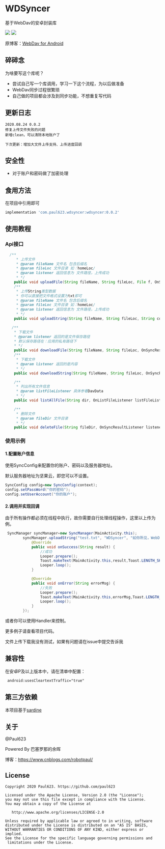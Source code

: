 # WDSyncer

基于WebDav的安卓封装库

[![](https://img.shields.io/badge/license-Apache%202-blue.svg)](https://www.apache.org/licenses/LICENSE-2.0)
[![](https://img.shields.io/badge/version-0.0.2-yellow.svg)](https://bintray.com/beta/#/paul623/maven/wdsyncer?tab=overview)

原博客：[WebDav for Android](https://www.cnblogs.com/robotpaul/p/12005045.html)

## 碎碎念

为啥要写这个库呢？

* 尝试自己写一个库调用，学习一下这个流程，为以后做准备
* WebDav同步过程很繁琐
* 自己做的项目都会涉及到同步功能，不想重复写代码

## 更新日志

```
2020.08.24 0.0.2
修复上传文件失败的问题
新增clean，可以清除本地账户了

下次更新：增加大文件上传支持、上传进度回调
```



## 安全性

* 对于账户和密码做了加密处理

## 食用方法

在项目中引用即可

```groovy
implementation 'com.paul623.wdsyncer:wdsyncer:0.0.2'
```

## 使用教程

### Api接口

```java
  /**
     * 上传文件
     * @param fileName 文件名 包含后缀名
     * @param fileLoc 文件目录 如：homeLoc/
     * @param listener 返回信息为 文件路径，上传成功
     * */
    public void uploadFile(String fileName, String fileLoc, File f, OnSyncResultListener listener);
    /**
     * 上传String类型数据
     * 你可以直接把文件格式设置为txt即可
     * @param fileName 文件名 包含后缀名
     * @param fileLoc 文件目录 如：homeLoc/
     * @param listener 返回信息为 文件路径，上传成功
     * */
    public void uploadString(String fileName, String fileLoc, String content, OnSyncResultListener listener);

   /**
    * 下载文件
    * @param listener 返回的是文件保存路径
    * 默认保存路径在：应用的私有路径下
    * */
    public void downloadFile(String fileName, String fileLoc, OnSyncResultListener listener);
    /**
     * 下载文件
     * @param listener 返回的是内容
     * */
    public void downloadString(String fileName, String fileLoc, OnSyncResultListener listener);

    /**
     * 列出所有文件信息
     * @param listFileListener 具体参看DavData
     * */
    public void listAllFile(String dir, OnListFileListener listFileListener);

    /**
     * 删除文件
     * @param fileDir 文件目录
     * */
    public void deleteFile(String fileDir, OnSyncResultListener listener);
```

### 使用示例

#### 1.配置账户信息

使用SyncConfig来配置你的账户、密码以及服务器地址。

默认服务器地址为坚果云，即您可以不设置。

```java
SyncConfig config=new SyncConfig(context);
config.setPassWord("你的密码");
config.setUserAccount("你的账户");
```

#### 2.调用并实现回调

由于所有操作都必须在线程中执行，故你需要自行处理线程操作，这里以上传为例。

```java
 SyncManager syncManager=new SyncManager(MainActivity.this);
        syncManager.uploadString("test.txt", "WDSyncer", "如你所见，WebDavSyncer已经配置成功！", new OnSyncResultListener() {
            @Override
            public void onSuccess(String result) {
                //成功
                Looper.prepare();
                Toast.makeText(MainActivity.this,result,Toast.LENGTH_SHORT).show();
                Looper.loop();
            }

            @Override
            public void onError(String errorMsg) {
                //失败
                Looper.prepare();
                Toast.makeText(MainActivity.this,errorMsg,Toast.LENGTH_SHORT).show();
                Looper.loop();
            }
        });
```

或者你可以使用Handler来控制。

更多例子请查看项目代码。

文件上传下载我没有测试，如果有问题请在issue中提交告诉我

## 兼容性

在安卓P及以上版本中，请在清单中配置：

```xml
 android:usesCleartextTraffic="true"
```

## 第三方依赖

本项目基于[sardine](https://github.com/thegrizzlylabs/sardine-android)

## 关于

@Paul623

Powered By 巴塞罗那的余晖

博客：https://www.cnblogs.com/robotpaul/

## License

```
Copyright 2020 Paul623. https://github.com/paul623

Licensed under the Apache License, Version 2.0 (the "License");
you may not use this file except in compliance with the License.
You may obtain a copy of the License at

   http://www.apache.org/licenses/LICENSE-2.0

Unless required by applicable law or agreed to in writing, software
distributed under the License is distributed on an "AS IS" BASIS,
WITHOUT WARRANTIES OR CONDITIONS OF ANY KIND, either express or implied.
See the License for the specific language governing permissions and
 limitations under the License.
```
